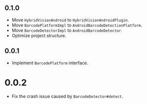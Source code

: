 ## 0.1.0

* Move `HybridVisionAndroid` to `HybridVisionAndroidPlugin`.
* Move `BarcodePlatformImpl` to `AndroidBarcodeDetectionPlatform`.
* Move `BarcodeDetectorImpl` to `AndroidBarcodeDetector`.
* Optimize project structure.

## 0.0.1

* Implement `BarcodePlatform` interface.

# 0.0.2

* Fix the crash issue caused by `BarcodeDetector#detect`.
